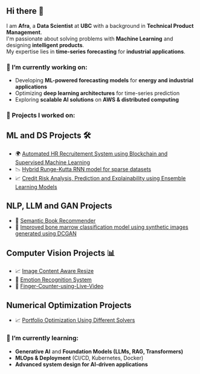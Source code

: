 ## Hi there 👋  

I am **Afra**, a **Data Scientist** at **UBC** with a background in **Technical Product Management**.  
I'm passionate about solving problems with **Machine Learning** and designing **intelligent products**.  
My expertise lies in **time-series forecasting** for **industrial applications**.  

### 🔭 I’m currently working on:
- Developing **ML-powered forecasting models** for **energy and industrial applications**  
- Optimizing **deep learning architectures** for time-series prediction  
- Exploring **scalable AI solutions** on **AWS & distributed computing**   

### 🚀 Projects I worked on:
## ML and DS Projects 🛠️

- 🌍 [Automated HR Recruitement System using Blockchain and Supervised Machine Learning](https://github.com/afraAntara/HRM-Recruitment-System)
- 📉 [Hybrid Runge-Kutta RNN model for sparse datasets](https://github.com/afraAntara/Runge-Kutta-RNN)
- 📈 [Credit Risk Analysis, Prediction and Explainability using Ensemble Learning Models](https://github.com/afraAntara/Credit-Risk-Analysis-Prediction-and-Explainability)
## NLP, LLM and GAN Projects 

- 🪻 [Semantic Book Recommender](https://github.com/afraAntara/Semantic_Book_Recommender)
- 🧠 [Improved bone marrow classification model using synthetic images generated using DCGAN](https://github.com/afraAntara/GAN-BoMaCNeT)
## Computer Vision Projects 📊

- 📈 [Image Content Aware Resize](https://github.com/afraAntara/Image-Content-Aware-Resize)
- 🧠 [Emotion Recognition System](https://github.com/afraAntara/Emotion-Recognition-System)
- 🐶 [Finger-Counter-using-Live-Video](https://github.com/afraAntara/Finger-Counter-using-openCV)

## Numerical Optimization Projects
- 📈 [Portfolio Optimization Using Different Solvers](https://github.com/afraAntara/Portfolio_Optimization)

### 🌱 I’m currently learning:
- **Generative AI** and **Foundation Models (LLMs, RAG, Transformers)**  
- **MLOps & Deployment** (CI/CD, Kubernetes, Docker)  
- **Advanced system design for AI-driven applications** 
